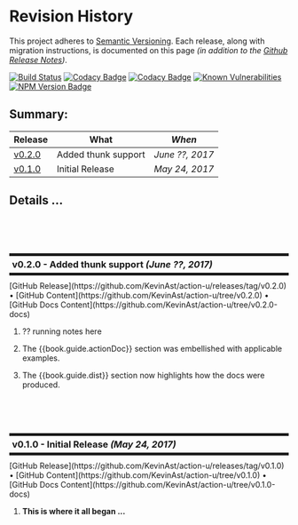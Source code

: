 # Revision History

This project adheres to [Semantic Versioning](http://semver.org/).
Each release, along with migration instructions, is documented on this
page *(in addition to the [Github Release
Notes](https://github.com/KevinAst/action-u/releases))*.


<!--- Badges for CI Builds ---> 
[![Build Status](https://travis-ci.org/KevinAst/action-u.svg?branch=master)](https://travis-ci.org/KevinAst/action-u)
[![Codacy Badge](https://api.codacy.com/project/badge/Grade/ab82e305bb24440281337ca3a1a732c0)](https://www.codacy.com/app/KevinAst/action-u?utm_source=github.com&amp;utm_medium=referral&amp;utm_content=KevinAst/action-u&amp;utm_campaign=Badge_Grade)
[![Codacy Badge](https://api.codacy.com/project/badge/Coverage/ab82e305bb24440281337ca3a1a732c0)](https://www.codacy.com/app/KevinAst/action-u?utm_source=github.com&amp;utm_medium=referral&amp;utm_content=KevinAst/action-u&amp;utm_campaign=Badge_Coverage)
[![Known Vulnerabilities](https://snyk.io/test/github/kevinast/action-u/badge.svg)](https://snyk.io/test/github/kevinast/action-u)
[![NPM Version Badge](https://img.shields.io/npm/v/action-u.svg)](https://www.npmjs.com/package/action-u)

<!-- ONLY activated when there are MULTIPLE versions -->
## Summary:

Release           | What                                   | *When*
------------------|----------------------------------------|------------------
[v0.2.0](#v0_2_0) | Added thunk support                    | *June ??, 2017*
[v0.1.0](#v0_1_0) | Initial Release                        | *May 24, 2017*



## Details ...


<!-- ************************************************************* -->
<br/><br/><br/>
<h3 id="v0_2_0" style="margin: 10px 0px; border-width: 5px 0px; padding: 5px; border-style: solid;">
  v0.2.0 - Added thunk support <i>(June ??, 2017)</i>
</h3>
[GitHub Release](https://github.com/KevinAst/action-u/releases/tag/v0.2.0)
&bull;
[GitHub Content](https://github.com/KevinAst/action-u/tree/v0.2.0)
&bull;
[GitHub Docs Content](https://github.com/KevinAst/action-u/tree/v0.2.0-docs)

1. ?? running notes here

1. The {{book.guide.actionDoc}} section was embellished with
   applicable examples.

1. The {{book.guide.dist}} section now highlights how the docs were
   produced.


<!-- ************************************************************* -->
<br/><br/><br/>
<h3 id="v0_1_0" style="margin: 10px 0px; border-width: 5px 0px; padding: 5px; border-style: solid;">
  v0.1.0 - Initial Release <i>(May 24, 2017)</i>
</h3>
[GitHub Release](https://github.com/KevinAst/action-u/releases/tag/v0.1.0)
&bull;
[GitHub Content](https://github.com/KevinAst/action-u/tree/v0.1.0)
&bull;
[GitHub Docs Content](https://github.com/KevinAst/action-u/tree/v0.1.0-docs)

1. **This is where it all began ...**
